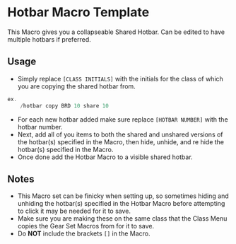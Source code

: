 # Hotbar Macro Template

This Macro gives you a collapseable Shared Hotbar. Can be edited to have multiple hotbars if preferred.

## Usage

 - Simply replace `[CLASS INITIALS]` with the initials for the class of which you are copying the shared hotbar from.
```cs
ex.
    /hotbar copy BRD 10 share 10
 ```
 - For each new hotbar added make sure replace `[HOTBAR NUMBER]` with the hotbar number.
 - Next, add all of you items to both the shared and unshared versions of the hotbar(s) specified in the Macro, then hide, unhide, and re hide the hotbar(s) specified in the Macro.
 - Once done add the Hotbar Macro to a visible shared hotbar.

## Notes

 - This Macro set can be finicky when setting up, so sometimes hiding and unhiding the hotbar(s) specified in the Hotbar Macro before attempting to click it may be needed for it to save.
 - Make sure you are making these on the same class that the Class Menu copies the Gear Set Macros from for it to save.
 - Do **NOT** include the brackets `[]` in the Macro.